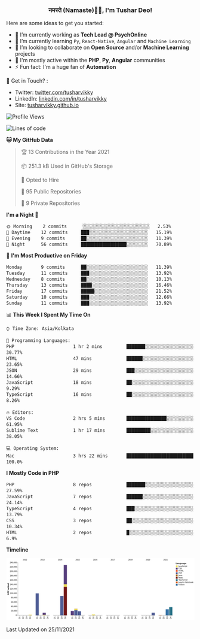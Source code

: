 <h3 align="center">नमस्ते (Namaste)🙏🏻, I'm Tushar Deo!</h3>

Here are some ideas to get you started:

- 🔭 I’m currently working as **Tech Lead @ PsychOnline**
- 🌱 I’m currently learning `Py`, `React-Native`, `Angular` and `Machine Learning`
- 👯 I’m looking to collaborate on **Open Source** and/or **Machine Learning** projects
- 💬 I'm mostly active within the **PHP**, **Py**, **Angular** communities
- ⚡ Fun fact: I'm a huge fan of **Automation**

📣 Get in Touch? :
- Twitter: [twitter.com/tusharvikky](https://twitter.com/tusharvikky)
- LinkedIn: [linkedin.com/in/tusharvikky](https://www.linkedin.com/in/tusharvikky/)
- Site: [tusharvikky.github.io](https://tusharvikky.github.io/)

<!--START_SECTION:waka-->
![Profile Views](http://img.shields.io/badge/Profile%20Views-0-blue)

![Lines of code](https://img.shields.io/badge/From%20Hello%20World%20I%27ve%20Written-577137%20lines%20of%20code-blue)

**🐱 My GitHub Data** 

> 🏆 13 Contributions in the Year 2021
 > 
> 📦 251.3 kB Used in GitHub's Storage 
 > 
> 💼 Opted to Hire
 > 
> 📜 95 Public Repositories 
 > 
> 🔑 9 Private Repositories  
 > 
**I'm a Night 🦉** 

```text
🌞 Morning    2 commits      ░░░░░░░░░░░░░░░░░░░░░░░░░   2.53% 
🌆 Daytime    12 commits     ███░░░░░░░░░░░░░░░░░░░░░░   15.19% 
🌃 Evening    9 commits      ██░░░░░░░░░░░░░░░░░░░░░░░   11.39% 
🌙 Night      56 commits     █████████████████░░░░░░░░   70.89%

```
📅 **I'm Most Productive on Friday** 

```text
Monday       9 commits      ██░░░░░░░░░░░░░░░░░░░░░░░   11.39% 
Tuesday      11 commits     ███░░░░░░░░░░░░░░░░░░░░░░   13.92% 
Wednesday    8 commits      ██░░░░░░░░░░░░░░░░░░░░░░░   10.13% 
Thursday     13 commits     ████░░░░░░░░░░░░░░░░░░░░░   16.46% 
Friday       17 commits     █████░░░░░░░░░░░░░░░░░░░░   21.52% 
Saturday     10 commits     ███░░░░░░░░░░░░░░░░░░░░░░   12.66% 
Sunday       11 commits     ███░░░░░░░░░░░░░░░░░░░░░░   13.92%

```


📊 **This Week I Spent My Time On** 

```text
⌚︎ Time Zone: Asia/Kolkata

💬 Programming Languages: 
PHP                      1 hr 2 mins         ███████░░░░░░░░░░░░░░░░░░   30.77% 
HTML                     47 mins             ██████░░░░░░░░░░░░░░░░░░░   23.65% 
JSON                     29 mins             ███░░░░░░░░░░░░░░░░░░░░░░   14.66% 
JavaScript               18 mins             ██░░░░░░░░░░░░░░░░░░░░░░░   9.29% 
TypeScript               16 mins             ██░░░░░░░░░░░░░░░░░░░░░░░   8.26%

🔥 Editors: 
VS Code                  2 hrs 5 mins        ███████████████░░░░░░░░░░   61.95% 
Sublime Text             1 hr 17 mins        █████████░░░░░░░░░░░░░░░░   38.05%

💻 Operating System: 
Mac                      3 hrs 22 mins       █████████████████████████   100.0%

```

**I Mostly Code in PHP** 

```text
PHP                      8 repos             ███████░░░░░░░░░░░░░░░░░░   27.59% 
JavaScript               7 repos             ██████░░░░░░░░░░░░░░░░░░░   24.14% 
TypeScript               4 repos             ███░░░░░░░░░░░░░░░░░░░░░░   13.79% 
CSS                      3 repos             ██░░░░░░░░░░░░░░░░░░░░░░░   10.34% 
HTML                     2 repos             █░░░░░░░░░░░░░░░░░░░░░░░░   6.9%

```


**Timeline**

![Chart not found](https://raw.githubusercontent.com/tusharvikky/tusharvikky/master/charts/bar_graph.png) 


 Last Updated on 25/11/2021
<!--END_SECTION:waka-->

